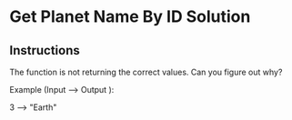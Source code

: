# Get Planet Name By ID Solution

## Instructions

The function is not returning the correct values. Can you figure out why?

Example (Input --> Output ):

3 --> "Earth"

